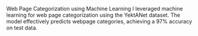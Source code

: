 Web Page Categorization using Machine Learning
I leveraged machine learning for web page categorization using the YektANet dataset. The model effectively predicts webpage categories, achieving a 97% accuracy on test data.
